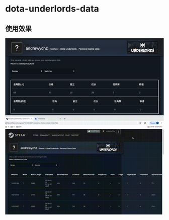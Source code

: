 # dota-underlords-data

## 使用效果

![](https://github.com/andrewychz/dota-underlords-data/blob/master/screenshot/%E4%BD%BF%E7%94%A8%E6%95%88%E6%9E%9C.png)
![](https://github.com/andrewychz/dota-underlords-data/blob/master/screenshot/%E4%BD%BF%E7%94%A8%E6%95%88%E6%9E%9C.gif)
